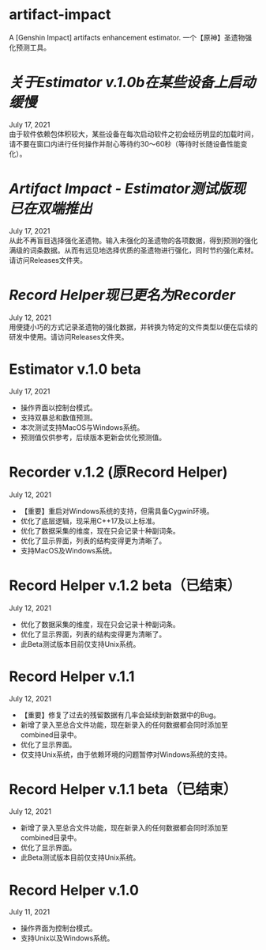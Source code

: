 # artifact-impact
A [Genshin Impact] artifacts enhancement estimator. 一个【原神】圣遗物强化预测工具。

# _关于Estimator v.1.0b在某些设备上启动缓慢_
July 17, 2021\
由于软件依赖包体积较大，某些设备在每次启动软件之初会经历明显的加载时间，请不要在窗口内进行任何操作并耐心等待约30～60秒（等待时长随设备性能变化）。

# _Artifact Impact - Estimator测试版现已在双端推出_
July 17, 2021\
从此不再盲目选择强化圣遗物。输入未强化的圣遗物的各项数据，得到预测的强化满级的词条数据。从而有远见地选择优质的圣遗物进行强化，同时节约强化素材。请访问Releases文件夹。

# _Record Helper现已更名为Recorder_
July 12, 2021\
用便捷小巧的方式记录圣遗物的强化数据，并转换为特定的文件类型以便在后续的研发中使用。请访问Releases文件夹。

# Estimator v.1.0 beta
July 17, 2021
- 操作界面以控制台模式。
- 支持双暴总和数值预测。
- 本次测试支持MacOS与Windows系统。
- 预测值仅供参考，后续版本更新会优化预测值。

# Recorder v.1.2 (原Record Helper)
July 12, 2021
- 【重要】重启对Windows系统的支持，但需具备Cygwin环境。
- 优化了底层逻辑，现采用C++17及以上标准。
- 优化了数据采集的维度，现在只会记录十种副词条。
- 优化了显示界面，列表的结构变得更为清晰了。
- 支持MacOS及Windows系统。

# Record Helper v.1.2 beta（已结束）
July 12, 2021
- 优化了数据采集的维度，现在只会记录十种副词条。
- 优化了显示界面，列表的结构变得更为清晰了。
- 此Beta测试版本目前仅支持Unix系统。

# Record Helper v.1.1
July 12, 2021
- 【重要】修复了过去的残留数据有几率会延续到新数据中的Bug。
- 新增了录入至总合文件功能，现在新录入的任何数据都会同时添加至combined目录中。
- 优化了显示界面。
- 仅支持Unix系统，由于依赖环境的问题暂停对Windows系统的支持。

# Record Helper v.1.1 beta（已结束）
July 12, 2021
- 新增了录入至总合文件功能，现在新录入的任何数据都会同时添加至combined目录中。
- 优化了显示界面。
- 此Beta测试版本目前仅支持Unix系统。

# Record Helper v.1.0
July 11, 2021
- 操作界面为控制台模式。
- 支持Unix以及Windows系统。

